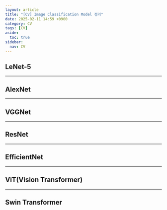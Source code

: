 ```yaml
---
layout: article
title: "[CV] Image Classification Model 정리"
date: 2025-02-11 14:59 +0900
category: CV
tags: [CV]
aside:
  toc: true
sidebar:
  nav: CV
---
```

## LeNet-5

---

## AlexNet

---

## VGGNet

---

## ResNet

---

## EfficientNet

---

## ViT(Vision Transformer)

---

## Swin Transformer

